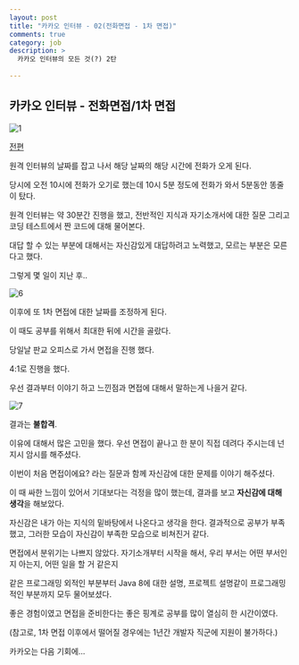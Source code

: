 ```yaml
---
layout: post
title: "카카오 인터뷰 - 02(전화면접 - 1차 면접)"
comments: true
category: job
description: >
  카카오 인터뷰의 모든 것(?) 2탄
  
---
```


## 카카오 인터뷰 - 전화면접/1차 면접

![1](https://user-images.githubusercontent.com/22094017/71953113-803e4f00-3224-11ea-80e8-2198c7e17f0b.png)


[전편](https://g-onl.github.io/job/2020/01/08/kakao-interview-01)

원격 인터뷰의 날짜를 잡고 나서 해당 날짜의 해당 시간에 전화가 오게 된다.

당시에 오전 10시에 전화가 오기로 했는데 10시 5분 정도에 전화가 와서 5분동안 똥줄이 탔다.

원격 인터뷰는 약 30분간 진행을 했고, 전반적인 지식과 자기소개서에 대한 질문 그리고 코딩 테스트에서 짠 코드에 대해 물어본다.

대답 할 수 있는 부분에 대해서는 자신감있게 대답하려고 노력했고, 모르는 부분은 모른다고 했다.

그렇게 몇 일이 지난 후..

![6](https://user-images.githubusercontent.com/22094017/71953094-6ef54280-3224-11ea-9a89-68228cc3e3b5.png)

이후에 또 1차 면접에 대한 날짜를 조정하게 된다.

이 때도 공부를 위해서 최대한 뒤에 시간을 골랐다.

당일날 판교 오피스로 가서 면접을 진행 했다.

4:1로 진행을 했다.

우선 결과부터 이야기 하고 느낀점과 면접에 대해서 말하는게 나을거 같다. 

![7](https://user-images.githubusercontent.com/22094017/71953096-6f8dd900-3224-11ea-8547-d3bf8cdd0d15.png)

결과는 <strong>불합격</strong>.

이유에 대해서 많은 고민을 했다. 우선 면접이 끝나고 한 분이 직접 데려다 주시는데 넌지시 암시를 해주셨다.

이번이 처음 면접이에요? 라는 질문과 함께 자신감에 대한 문제를 이야기 해주셨다.

이 때 싸한 느낌이 있어서 기대보다는 걱정을 많이 했는데, 결과를 보고 <strong>자신감에 대해 생각</strong>을 해보았다.

자신감은 내가 아는 지식의 밑바탕에서 나온다고 생각을 한다. 결과적으로 공부가 부족했고, 그러한 모습이 자신감이 부족한 모습으로 비쳐진거 같다.

면접에서 분위기는 나쁘지 않았다. 자기소개부터 시작을 해서, 우리 부서는 어떤 부서인지 아는지, 어떤 일을 할 거 같은지 

같은 프로그래밍 외적인 부분부터 Java 8에 대한 설명, 프로젝트 설명같이 프로그래밍적인 부분까지 모두 물어보셨다. 

좋은 경험이였고 면접을 준비한다는 좋은 핑계로 공부를 많이 열심히 한 시간이였다.

(참고로, 1차 면접 이후에서 떨어질 경우에는 1년간 개발자 직군에 지원이 불가하다.)

카카오는 다음 기회에...
<!--stackedit_data:
eyJoaXN0b3J5IjpbNDY3MzIwMThdfQ==
-->
